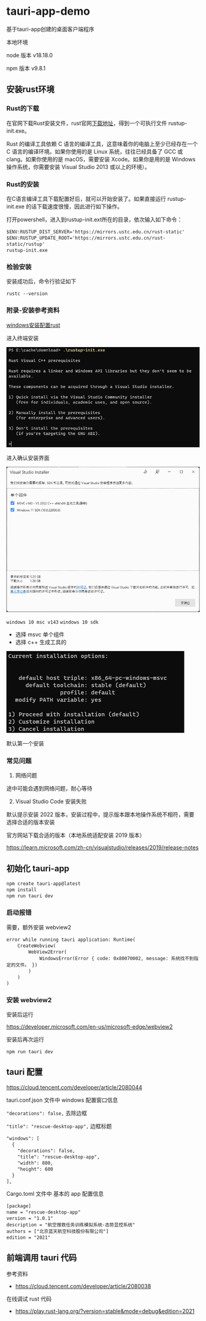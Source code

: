 # tauri-app-demo

基于tauri-app创建的桌面客户端程序

本地环境

node 版本 v18.18.0

npm 版本 v9.8.1


## 安装rust环境


### Rust的下载

在官网下载Rust安装文件，rust官网[下载地址](https://www.rust-lang.org/tools/install)，得到一个可执行文件 rustup-init.exe。

Rust 的编译工具依赖 C 语言的编译工具，这意味着你的电脑上至少已经存在一个 C 语言的编译环境。如果你使用的是 Linux 系统，往往已经具备了 GCC 或 clang。如果你使用的是 macOS，需要安装 Xcode。如果你是用的是 Windows 操作系统，你需要安装 Visual Studio 2013 或以上的环境）。

### Rust的安装

在C语言编译工具下载配置好后，就可以开始安装了。如果直接运行 rustup-init.exe 的话下载速度很慢，因此进行如下操作。

打开powershell，进入到rustup-init.ext所在的目录，依次输入如下命令：

```shell
$ENV:RUSTUP_DIST_SERVER='https://mirrors.ustc.edu.cn/rust-static'
$ENV:RUSTUP_UPDATE_ROOT='https://mirrors.ustc.edu.cn/rust-static/rustup'
rustup-init.exe
```


### 检验安装


安装成功后，命令行验证如下

```
rustc --version
```


### 附录-安装参考资料


[windows安装配置rust](https://cloud.tencent.com/developer/article/2379305)

进入终端安装

![restup-init.png](restup-init.png)

进入确认安装界面

![visual-studio.png](visual-studio.png)

`windows 10 msc v143`
`windows 10 sdk`

- 选择 msvc 单个组件
- 选择 c++ 生成工具的

![continue-install.png](continue-install.png)

默认第一个安装



### 常见问题


1. 网络问题

途中可能会遇到网络问题，耐心等待

2. Visual Studio Code 安装失败

默认提示安装 2022 版本，安装过程中，提示版本跟本地操作系统不相符，需要选择合适的版本安装

官方网站下载合适的版本（本地系统适配安装 2019 版本）

https://learn.microsoft.com/zh-cn/visualstudio/releases/2019/release-notes



## 初始化 tauri-app


```
npm create tauri-app@latest
npm install
npm run tauri dev
```


### 启动报错


需要，额外安装 webview2

```
error while running tauri application: Runtime(
    CreateWebview(
        WebView2Error(
            WindowsError(Error { code: 0x80070002, message: 系统找不到指定的文件。 })
        )
    )
)
```


### 安装 webview2


安装后运行

https://developer.microsoft.com/en-us/microsoft-edge/webview2

安装后再次运行

```
npm run tauri dev
```


## tauri 配置



https://cloud.tencent.com/developer/article/2080044


tauri.conf.json 文件中 windows 配置窗口信息

`"decorations": false,` 去除边框

`"title": "rescue-desktop-app",` 边框标题

```
"windows": [
  {
    "decorations": false,
    "title": "rescue-desktop-app",
    "width": 800,
    "height": 600
  }
],
```


Cargo.toml 文件中 基本的 app 配置信息

```
[package]
name = "rescue-desktop-app"
version = "1.0.1"
description = "航空搜救任务训练模拟系统-态势显控系统"
authors = ["北京蓝天航空科技股份有限公司"]
edition = "2021"
```


## 前端调用 tauri 代码


参考资料
- https://cloud.tencent.com/developer/article/2080038


在线调试 rust 代码
- https://play.rust-lang.org/?version=stable&mode=debug&edition=2021



